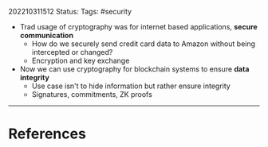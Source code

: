 202210311512
Status: 
Tags: #security 

- Trad usage of cryptography was for internet based applications, **secure communication**
	- How do we securely send credit card data to Amazon without being intercepted or changed?
	- Encryption and key exchange
- Now we can use cryptography for blockchain systems to ensure **data integrity**
	- Use case isn't to hide information but rather ensure integrity
	- Signatures, commitments, ZK proofs







---
# References

